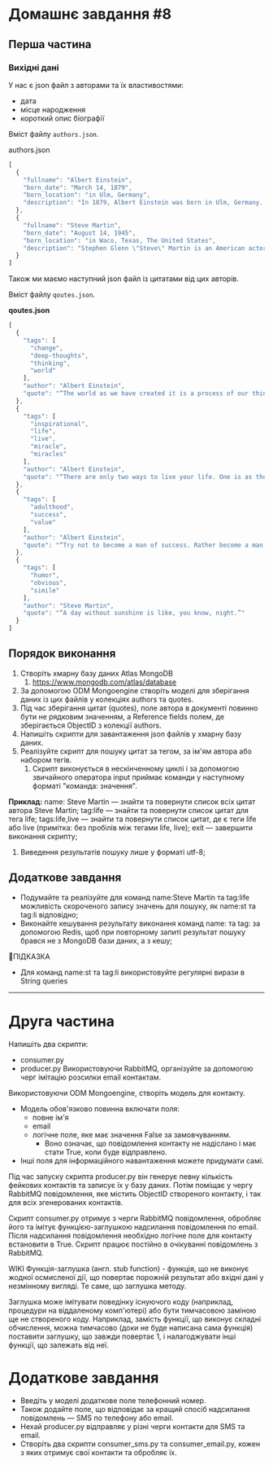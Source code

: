# Домашнє завдання #8

## Перша частина

### ​Вихідні дані
У нас є json файл з авторами та їх властивостями: 
* дата 
* місце народження
* короткий опис біографії

Вміст файлу `authors.json`.

authors.json
```js
[
  {
    "fullname": "Albert Einstein",
    "born_date": "March 14, 1879",
    "born_location": "in Ulm, Germany",
    "description": "In 1879, Albert Einstein was born in Ulm, Germany. He completed his Ph.D. at the University of Zurich by 1909. His 1905 paper explaining the photoelectric effect, the basis of electronics, earned him the Nobel Prize in 1921. His first paper on Special Relativity Theory, also published in 1905, changed the world. After the rise of the Nazi party, Einstein made Princeton his permanent home, becoming a U.S. citizen in 1940. Einstein, a pacifist during World War I, stayed a firm proponent of social justice and responsibility. He chaired the Emergency Committee of Atomic Scientists, which organized to alert the public to the dangers of atomic warfare.At a symposium, he advised: \"In their struggle for the ethical good, teachers of religion must have the stature to give up the doctrine of a personal God, that is, give up that source of fear and hope which in the past placed such vast power in the hands of priests. In their labors they will have to avail themselves of those forces which are capable of cultivating the Good, the True, and the Beautiful in humanity itself. This is, to be sure a more difficult but an incomparably more worthy task . . . \" (\"Science, Philosophy and Religion, A Symposium,\" published by the Conference on Science, Philosophy and Religion in their Relation to the Democratic Way of Life, Inc., New York, 1941). In a letter to philosopher Eric Gutkind, dated Jan. 3, 1954, Einstein stated: \"The word god is for me nothing more than the expression and product of human weaknesses, the Bible a collection of honorable, but still primitive legends which are nevertheless pretty childish. No interpretation no matter how subtle can (for me) change this,\" (The Guardian, \"Childish superstition: Einstein's letter makes view of religion relatively clear,\" by James Randerson, May 13, 2008). D. 1955.While best known for his mass–energy equivalence formula E = mc2 (which has been dubbed \"the world's most famous equation\"), he received the 1921 Nobel Prize in Physics \"for his services to theoretical physics, and especially for his discovery of the law of the photoelectric effect\". The latter was pivotal in establishing quantum theory.Einstein thought that Newtonion mechanics was no longer enough to reconcile the laws of classical mechanics with the laws of the electromagnetic field. This led to the development of his special theory of relativity. He realized, however, that the principle of relativity could also be extended to gravitational fields, and with his subsequent theory of gravitation in 1916, he published a paper on the general theory of relativity. He continued to deal with problems of statistical mechanics and quantum theory, which led to his explanations of particle theory and the motion of molecules. He also investigated the thermal properties of light which laid the foundation of the photon theory of light.He was visiting the United States when Adolf Hitler came to power in 1933 and did not go back to Germany. On the eve of World War II, he endorsed a letter to President Franklin D. Roosevelt alerting him to the potential development of \"extremely powerful bombs of a new type\" and recommending that the U.S. begin similar research. This eventually led to what would become the Manhattan Project. Einstein supported defending the Allied forces, but largely denounced the idea of using the newly discovered nuclear fission as a weapon. Later, with Bertrand Russell, Einstein signed the Russell–Einstein Manifesto, which highlighted the danger of nuclear weapons."
  },
  {
    "fullname": "Steve Martin",
    "born_date": "August 14, 1945",
    "born_location": "in Waco, Texas, The United States",
    "description": "Stephen Glenn \"Steve\" Martin is an American actor, comedian, writer, playwright, producer, musician, and composer. He was raised in Southern California in a Baptist family, where his early influences were working at Disneyland and Knott's Berry Farm and working magic and comedy acts at these and other smaller venues in the area. His ascent to fame picked up when he became a writer for the Smothers Brothers Comedy Hour, and later became a frequent guest on the Tonight Show.In the 1970s, Martin performed his offbeat, absurdist comedy routines before packed houses on national tours. In the 1980s, having branched away from stand-up comedy, he became a successful actor, playwright, and juggler, and eventually earned Emmy, Grammy, and American Comedy awards."
  }
]
```
Також ми маємо наступний json файл із цитатами від цих авторів.

Вміст файлу `qoutes.json`.

**qoutes.json**
```js
[
  {
    "tags": [
      "change",
      "deep-thoughts",
      "thinking",
      "world"
    ],
    "author": "Albert Einstein",
    "quote": "“The world as we have created it is a process of our thinking. It cannot be changed without changing our thinking.”"
  },
  {
    "tags": [
      "inspirational",
      "life",
      "live",
      "miracle",
      "miracles"
    ],
    "author": "Albert Einstein",
    "quote": "“There are only two ways to live your life. One is as though nothing is a miracle. The other is as though everything is a miracle.”"
  },
  {
    "tags": [
      "adulthood",
      "success",
      "value"
    ],
    "author": "Albert Einstein",
    "quote": "“Try not to become a man of success. Rather become a man of value.”"
  },
  {
    "tags": [
      "humor",
      "obvious",
      "simile"
    ],
    "author": "Steve Martin",
    "quote": "“A day without sunshine is like, you know, night.”"
  }
]
```

## Порядок виконання
1. Створіть хмарну базу даних Atlas MongoDB
   1. https://www.mongodb.com/atlas/database
2. За допомогою ODM Mongoengine створіть моделі для зберігання даних із цих файлів у колекціях authors та quotes.
3. Під час зберігання цитат (quotes), поле автора в документі повинно бути не рядковим значенням, а Reference fields полем, де зберігається ObjectID з колекції authors.
4. Напишіть скрипти для завантаження json файлів у хмарну базу даних.
5. Реалізуйте скрипт для пошуку цитат за тегом, за ім'ям автора або набором тегів. 
   1. Скрипт виконується в нескінченному циклі і за допомогою звичайного оператора input приймає команди у наступному форматі "команда: значення".

**Приклад:**
name: Steve Martin — знайти та повернути список всіх цитат автора Steve Martin;
tag:life — знайти та повернути список цитат для тега life;
tags:life,live — знайти та повернути список цитат, де є теги life або live (примітка: без пробілів між тегами life, live);
exit — завершити виконання скрипту;

1. Виведення результатів пошуку лише у форматі utf-8;


## Додаткове завдання
* Подумайте та реалізуйте для команд name:Steve Martin та tag:life можливість скороченого запису значень для пошуку, як name:st та tag:li відповідно;
* Виконайте кешування результату виконання команд name: та tag: за допомогою Redis, щоб при повторному запиті результат пошуку брався не з MongoDB бази даних, а з кешу;


📌ПІДКАЗКА
* Для команд name:st та tag:li використовуйте регулярні вирази в String queries

---

# Друга частина
Напишіть два скрипти: 
* consumer.py
* producer.py
Використовуючи RabbitMQ, організуйте за допомогою черг імітацію розсилки email контактам.

Використовуючи ODM Mongoengine, створіть модель для контакту. 
* Модель обов'язково повинна включати поля: 
  * повне ім'я
  * email 
  * логічне поле, яке має значення False за замовчуванням. 
    * Воно означає, що повідомлення контакту не надіслано і має стати True, коли буде відправлено. 
* Інші поля для інформаційного навантаження можете придумати самі.

Під час запуску скрипта producer.py він генерує певну кількість фейкових контактів та записує їх у базу даних. Потім поміщає у чергу RabbitMQ повідомлення, яке містить ObjectID створеного контакту, і так для всіх згенерованих контактів.

Скрипт consumer.py отримує з черги RabbitMQ повідомлення, обробляє його та імітує функцією-заглушкою надсилання повідомлення по email. Після надсилання повідомлення необхідно логічне поле для контакту встановити в True. Скрипт працює постійно в очікуванні повідомлень з RabbitMQ.

WIKI
Функція-заглушка (англ. stub function) - функція, що не виконує жодної осмисленої дії, що повертає порожній результат або вхідні дані у незмінному вигляді. Те саме, що заглушка методу.

Заглушка може імітувати поведінку існуючого коду (наприклад, процедури на віддаленому комп'ютері) або бути тимчасовою заміною ще не створеного коду. Наприклад, замість функції, що виконує складні обчислення, можна тимчасово (доки не буде написана сама функція) поставити заглушку, що завжди повертає 1, і налагоджувати інші функції, що залежать від неї.

# Додаткове завдання​
* Введіть у моделі додаткове поле телефонний номер. 
* Також додайте поле, що відповідає за кращий спосіб надсилання повідомлень — SMS по телефону або email. 
* Нехай producer.py відправляє у різні черги контакти для SMS та email. 
* Створіть два скрипти consumer_sms.py та consumer_email.py, кожен з яких отримує свої контакти та обробляє їх.